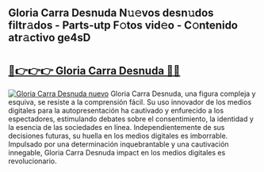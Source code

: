 ## Gloria Carra Desnuda N𝚞𝚎vos desn𝚞dos filtr𝚊dos - Parts-utp F𝚘tos vid𝚎o - C𝚘ntenido atr𝚊ctivo ge4sD

# <h2><a href="http://mb4et4h.tromn.icu/?c=Gloria+Carra+Desnuda">🔗👉👉👉 Gloria Carra Desnuda 🔗🔗</a></h2>

[![Gloria Carra Desnuda nuevo](https://i.imgur.com/pEAQMta.gif)](http://mb4et4h.tromn.icu/?c=Gloria+Carra+Desnuda)
Gloria Carra Desnuda, una figura compleja y esquiva, se resiste a la comprensión fácil. Su uso innovador de los medios digitales para la autopresentación ha cautivado y enfurecido a los espectadores, estimulando debates sobre el consentimiento, la identidad y la esencia de las sociedades en línea. Independientemente de sus decisiones futuras, su huella en los medios digitales es imborrable. Impulsado por una determinación inquebrantable y una cautivación innegable, Gloria Carra Desnuda impact en los medios digitales es revolucionario.
